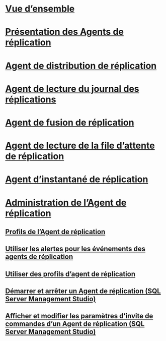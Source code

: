 # [Vue d’ensemble](replication-agents.md)  
# [Présentation des Agents de réplication](replication-agents-overview.md)  
# [Agent de distribution de réplication](replication-distribution-agent.md)  
# [Agent de lecture du journal des réplications](replication-log-reader-agent.md)  
# [Agent de fusion de réplication](replication-merge-agent.md)  
# [Agent de lecture de la file d’attente de réplication](replication-queue-reader-agent.md)  
# [Agent d’instantané de réplication](replication-snapshot-agent.md)  
# [Administration de l’Agent de réplication](replication-agent-administration.md)  
## [Profils de l’Agent de réplication](replication-agent-profiles.md)  
## [Utiliser les alertes pour les événements des agents de réplication](use-alerts-for-replication-agent-events.md)  
## [Utiliser des profils d’agent de réplication](work-with-replication-agent-profiles.md)  
## [Démarrer et arrêter un Agent de réplication (SQL Server Management Studio)](start-and-stop-a-replication-agent-sql-server-management-studio.md)  
## [Afficher et modifier les paramètres d’invite de commandes d’un Agent de réplication (SQL Server Management Studio)](view-and-modify-replication-agent-command-prompt-parameters.md)  

